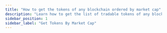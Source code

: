 ```yaml
---
title: "How to get the tokens of any blockchain ordered by market cap"
description: "Learn how to get the list of tradable tokens of any blockchain ordered by Market cap."
sidebar_position: 1
sidebar_label: "Get Tokens By Market Cap"
---
```

